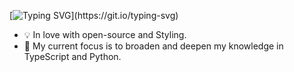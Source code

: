 [![Typing SVG](https://readme-typing-svg.demolab.com?font=Native&weight=300&size=18&duration=7000&pause=1000&color=CCD5AE&width=435&lines=Hi%2C+I%E2%80%99m+Shirin+and+I%E2%80%99m+a+React+developer.)](https://git.io/typing-svg)


- 💡 In love with open-source and Styling.
- 🔭 My current focus is to broaden and deepen my knowledge in TypeScript and Python.
